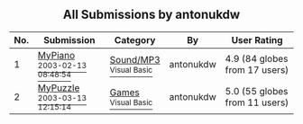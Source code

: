 ﻿<div align="center">

## All Submissions by antonukdw

</div>

No.  | Submission | Category | By   | User Rating
---- | ---------- | -------- | ---- | -----------
1 | [MyPiano<br /><sup>2003-02-13 08:48:54</sup>](https://github.com/Planet-Source-Code/antonukdw-mypiano__1-43153) | [Sound/MP3<br /><sup>Visual Basic</sup>](../ByCategory/sound-mp3__1-45.md) | antonukdw | 4.9 (84 globes from 17 users)
2 | [MyPuzzle<br /><sup>2003-03-13 12:15:14</sup>](https://github.com/Planet-Source-Code/antonukdw-mypuzzle__1-43949) | [Games<br /><sup>Visual Basic</sup>](../ByCategory/games__1-38.md) | antonukdw | 5.0 (55 globes from 11 users)
